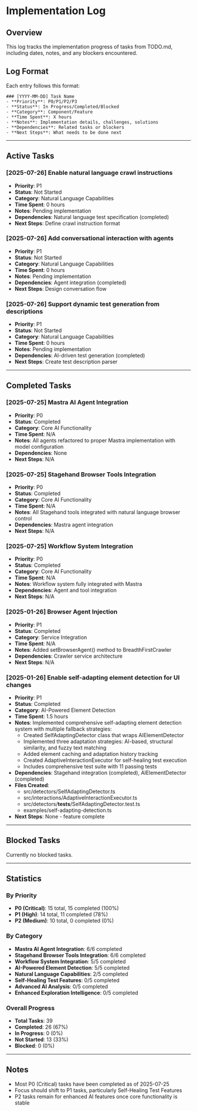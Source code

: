 # Implementation Log

## Overview
This log tracks the implementation progress of tasks from TODO.md, including dates, notes, and any blockers encountered.

## Log Format
Each entry follows this format:
```
### [YYYY-MM-DD] Task Name
- **Priority**: P0/P1/P2/P3
- **Status**: In Progress/Completed/Blocked
- **Category**: Component/Feature
- **Time Spent**: X hours
- **Notes**: Implementation details, challenges, solutions
- **Dependencies**: Related tasks or blockers
- **Next Steps**: What needs to be done next
```

---

## Active Tasks

### [2025-07-26] Enable natural language crawl instructions
- **Priority**: P1
- **Status**: Not Started
- **Category**: Natural Language Capabilities
- **Time Spent**: 0 hours
- **Notes**: Pending implementation
- **Dependencies**: Natural language test specification (completed)
- **Next Steps**: Define crawl instruction format

### [2025-07-26] Add conversational interaction with agents
- **Priority**: P1
- **Status**: Not Started
- **Category**: Natural Language Capabilities
- **Time Spent**: 0 hours
- **Notes**: Pending implementation
- **Dependencies**: Agent integration (completed)
- **Next Steps**: Design conversation flow

### [2025-07-26] Support dynamic test generation from descriptions
- **Priority**: P1
- **Status**: Not Started
- **Category**: Natural Language Capabilities
- **Time Spent**: 0 hours
- **Notes**: Pending implementation
- **Dependencies**: AI-driven test generation (completed)
- **Next Steps**: Create test description parser

---

## Completed Tasks

### [2025-07-25] Mastra AI Agent Integration
- **Priority**: P0
- **Status**: Completed
- **Category**: Core AI Functionality
- **Time Spent**: N/A
- **Notes**: All agents refactored to proper Mastra implementation with model configuration
- **Dependencies**: None
- **Next Steps**: N/A

### [2025-07-25] Stagehand Browser Tools Integration
- **Priority**: P0
- **Status**: Completed
- **Category**: Core AI Functionality
- **Time Spent**: N/A
- **Notes**: All Stagehand tools integrated with natural language browser control
- **Dependencies**: Mastra agent integration
- **Next Steps**: N/A

### [2025-07-25] Workflow System Integration
- **Priority**: P0
- **Status**: Completed
- **Category**: Core AI Functionality
- **Time Spent**: N/A
- **Notes**: Workflow system fully integrated with Mastra
- **Dependencies**: Agent and tool integration
- **Next Steps**: N/A

### [2025-01-26] Browser Agent Injection
- **Priority**: P1
- **Status**: Completed
- **Category**: Service Integration
- **Time Spent**: N/A
- **Notes**: Added setBrowserAgent() method to BreadthFirstCrawler
- **Dependencies**: Crawler service architecture
- **Next Steps**: N/A

### [2025-01-26] Enable self-adapting element detection for UI changes
- **Priority**: P1
- **Status**: Completed
- **Category**: AI-Powered Element Detection
- **Time Spent**: 1.5 hours
- **Notes**: Implemented comprehensive self-adapting element detection system with multiple fallback strategies:
  - Created SelfAdaptingDetector class that wraps AIElementDetector
  - Implemented three adaptation strategies: AI-based, structural similarity, and fuzzy text matching
  - Added element caching and adaptation history tracking
  - Created AdaptiveInteractionExecutor for self-healing test execution
  - Includes comprehensive test suite with 11 passing tests
- **Dependencies**: Stagehand integration (completed), AIElementDetector (completed)
- **Files Created**: 
  - src/detectors/SelfAdaptingDetector.ts
  - src/interactions/AdaptiveInteractionExecutor.ts
  - src/detectors/__tests__/SelfAdaptingDetector.test.ts
  - examples/self-adapting-detection.ts
- **Next Steps**: None - feature complete

---

## Blocked Tasks

Currently no blocked tasks.

---

## Statistics

### By Priority
- **P0 (Critical)**: 15 total, 15 completed (100%)
- **P1 (High)**: 14 total, 11 completed (78%)
- **P2 (Medium)**: 10 total, 0 completed (0%)

### By Category
- **Mastra AI Agent Integration**: 6/6 completed
- **Stagehand Browser Tools Integration**: 6/6 completed
- **Workflow System Integration**: 5/5 completed
- **AI-Powered Element Detection**: 5/5 completed
- **Natural Language Capabilities**: 2/5 completed
- **Self-Healing Test Features**: 0/5 completed
- **Advanced AI Analysis**: 0/5 completed
- **Enhanced Exploration Intelligence**: 0/5 completed

### Overall Progress
- **Total Tasks**: 39
- **Completed**: 26 (67%)
- **In Progress**: 0 (0%)
- **Not Started**: 13 (33%)
- **Blocked**: 0 (0%)

---

## Notes
- Most P0 (Critical) tasks have been completed as of 2025-07-25
- Focus should shift to P1 tasks, particularly Self-Healing Test Features
- P2 tasks remain for enhanced AI features once core functionality is stable